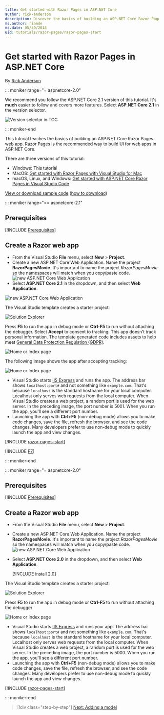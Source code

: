 ```yaml
---
title: Get started with Razor Pages in ASP.NET Core
author: rick-anderson
description: Discover the basics of building an ASP.NET Core Razor Pages web app. Razor Pages is recommended for web workloads in ASP.NET Core.
ms.author: riande
ms.date: 05/30/2018
uid: tutorials/razor-pages/razor-pages-start
---
```

# Get started with Razor Pages in ASP.NET Core

By [Rick Anderson](https://twitter.com/RickAndMSFT)

::: moniker range="= aspnetcore-2.0"

We recommend you follow the ASP.NET Core 2.1 version of this tutorial. It's **much** easier to follow and covers more features. Select **ASP.NET Core 2.1** in the version selector.

![Version selector in TOC](razor-pages-start/_static/v21.png)

::: moniker-end

This tutorial teaches the basics of building an ASP.NET Core Razor Pages web app. Razor Pages is the recommended way to build UI for web apps in ASP.NET Core.

There are three versions of this tutorial:

* Windows: This tutorial
* MacOS: [Get started with Razor Pages with Visual Studio for Mac](xref:tutorials/razor-pages-mac/razor-pages-start)
* macOS, Linux, and Windows: [Get started with ASP.NET Core Razor Pages in Visual Studio Code](xref:tutorials/razor-pages-vsc/razor-pages-start)

[View or download sample code](https://github.com/aspnet/Docs/tree/master/aspnetcore/tutorials/razor-pages/razor-pages-start/sample) ([how to download](xref:tutorials/index#how-to-download-a-sample))

::: moniker range=">= aspnetcore-2.1"

## Prerequisites

[!INCLUDE [Prerequisites](~/includes/net-core-prereqs-windows.md)]

## Create a Razor web app

* From the Visual Studio **File** menu, select **New** > **Project**.
* Create a new ASP.NET Core Web Application. Name the project **RazorPagesMovie**. It's important to name the project *RazorPagesMovie* so the namespaces will match when you copy/paste code.
 ![new ASP.NET Core Web Application](razor-pages-start/_static/np_2.1.png)
* Select **ASP.NET Core 2.1** in the dropdown, and then select **Web Application**.

 ![new ASP.NET Core Web Application](razor-pages-start/_static/np_2_2.1.png)

The Visual Studio template creates a starter project:

![Solution Explorer](razor-pages-start/_static/se2.1.png)

Press **F5** to run the app in debug mode or **Ctrl-F5** to run without attaching the debugger. Select **Accept** to consent to tracking. This app doesn't track personal information. The template generated code includes assets to help meet [General Data Protection Regulation (GDPR)](xref:security/gdpr).

![Home or Index page](razor-pages-start/_static/homeGDPR.png)

The following image shows the app after accepting tracking:

![Home or Index page](razor-pages-start/_static/home2.1.png)

* Visual Studio starts [IIS Express](/iis/extensions/introduction-to-iis-express/iis-express-overview) and runs the app. The address bar shows `localhost:port#` and not something like `example.com`. That's because `localhost` is the standard hostname for your local computer. Localhost only serves web requests from the local computer. When Visual Studio creates a web project, a random port is used for the web server. In the preceding image, the port number is 5001. When you run the app, you'll see a different port number.
* Launching the app with **Ctrl+F5** (non-debug mode) allows you to make code changes, save the file, refresh the browser, and see the code changes. Many developers prefer to use non-debug mode to quickly launch the app and view changes.

[!INCLUDE [razor-pages-start](~/includes/RP/2.1/razor-pages-start.md)]

[!INCLUDE [F7](~/includes/RP/F7.md)]

::: moniker-end

::: moniker range="= aspnetcore-2.0"

## Prerequisites

[!INCLUDE [Prerequisites](~/includes/net-core-prereqs-windows.md)]

## Create a Razor web app

* From the Visual Studio **File** menu, select **New** > **Project**.
* Create a new ASP.NET Core Web Application. Name the project **RazorPagesMovie**. It's important to name the project *RazorPagesMovie* so the namespaces will match when you copy/paste code.
  ![new ASP.NET Core Web Application](../../razor-pages/index/_static/np.png)
* Select **ASP.NET Core 2.0** in the dropdown, and then select **Web Application**.

  [!INCLUDE [install 2.0](~/includes/dotnetcore-on-dotnetfx-vs.md)]

The Visual Studio template creates a starter project:

![Solution Explorer](razor-pages-start/_static/se.png)

Press **F5** to run the app in debug mode or **Ctrl-F5** to run without attaching the debugger

![Home or Index page](razor-pages-start/_static/home.png)

* Visual Studio starts [IIS Express](/iis/extensions/introduction-to-iis-express/iis-express-overview) and runs your app. The address bar shows `localhost:port#` and not something like `example.com`. That's because `localhost` is the standard hostname for your local computer. Localhost only serves web requests from the local computer. When Visual Studio creates a web project, a random port is used for the web server. In the preceding image, the port number is 5000. When you run the app, you'll see a different port number.
* Launching the app with **Ctrl+F5** (non-debug mode) allows you to make code changes, save the file, refresh the browser, and see the code changes. Many developers prefer to use non-debug mode to quickly launch the app and view changes.

[!INCLUDE [razor-pages-start](~/includes/RP/razor-pages-start.md)]

::: moniker-end

> [!div class="step-by-step"]
> [Next: Adding a model](xref:tutorials/razor-pages/model)
